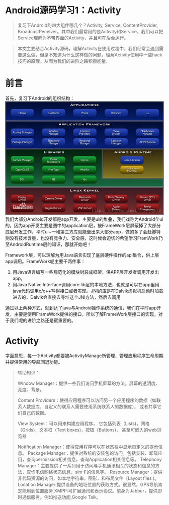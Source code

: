 # Android源码学习1：Activity

>复习下Android的四大组件哪几个？Activity, Service, ContentProvider, BroadcastReceiver。其中我们最常用的是Activity和Service，我们可以把Service理解为不带界面的Activity，并且可在后台运行。

>本文主要结合Activity源码，理解Activity在使用过程中，我们经常会遇到需要这么做，但是不知道为什么这样做的问题，理解Activity使用中一些hack技巧的原理。从而为我们的进阶之路积攒能量.

# 前言
首先，复习下Android的组织结构：
![image](image/20140326133801171.jpeg)
我们大部分Android开发都是app开发，主要是ui的堆叠，我们戏称为Android垒ui的，因为app开发主要是图中的application层，被FrameWork层屏蔽掉了大部分底层开发工作，平时ui+一堆第三方库就能垒出来大部分app，做的多了会赶脚特别没有技术含量，也没有竞争力、安全感，这时候会迫切的希望学习FramWork乃至AndroidRuntime层的知识，那就开始吧！

Framework层，可以理解为用Java语言实现了底层硬件操作的api集合，供上层app调用。FrameWork呢主要干两件事：

1. 用Java语言编写一些规范化的模块封装成框架，供APP层开发者调用开发出app。
2. 用Java Native Interface调用core lib层的本地方法，也就是可以在app里用java代码调用c/c++写得接口或者实现。JNI的库是在Dalvik虚拟机启动时加载进去的，Dalvik会直接去寻址这个JNI方法，然后去调用

通过以上两种方式，就到达了java与Android操作系统的通信，我们在平时app开发，主要是使用FrameWork提供的接口，所以了解FrameWork层接口的实现，对于我们呢的进阶之路还是蛮重要的。

# Activity
字面意思，每一个Activity都要被ActivityManage所管理，管理应用程序生命周期并提供常用的导航回退功能。
>辅助知识：
>
>Window Manager：提供一些我们访问手机屏幕的方法。屏幕的透明度、亮度、背景。
>
>Content Providers：使得应用程序可以访问另一个应用程序的数据（如联系人数据库，自定义的联系人需要使用系统联系人的数据库)， 或者共享它们自己的数据。
>
>View System：可以用来构建应用程序， 它包括列表（Lists)，网格（Grids)，文本框（Text boxes)，按钮（Buttons)， 甚至可嵌入的web浏览器
>
>Notification Manager：使得应用程序可以在状态栏中显示自定义的提示信息。
>Package Manager：提供对系统的安装包的访问。包括安装、卸载应用，查询permission相关信息，查询Application相关信息等。
>Telephony Manager：主要提供了一系列用于访问与手机通讯相关的状态和信息的方法，查询电信网络状态信息，sim卡的信息等。
>Resource Manager：提供非代码资源的访问，如本地字符串，图形，和布局文件（Layout files )。
>Location Manager:提供设备的地址位置的获取方式。很显然，GPS导航肯定能用到位置服务
>XMPP:可扩展通讯和表示协议。前身为Jabber，提供即时通信服务。例如推送功能,Google Talk。





